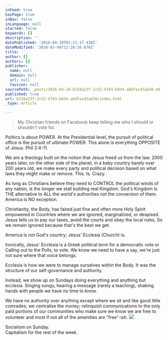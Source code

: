 ```yaml
---
inFeed: true
hasPage: true
inNav: false
inLanguage: null
starred: false
keywords: []
description: ''
datePublished: '2016-04-20T01:21:17.438Z'
dateModified: '2016-03-04T12:26:16.676Z'
title: ''
author: []
authors: []
publisher:
  name: null
  domain: null
  url: null
  favicon: null
sourcePath: _posts/2016-04-20-b158a23f-2c52-4703-b834-a0dfacd3ab58.md
published: true
url: b158a23f-2c52-4703-b834-a0dfacd3ab58/index.html
_type: Article

---
```

> My Christian friends on Facebook keep telling me who I should or shouldn't vote for.

Politics is about POWER. At the Presidential level, the pursuit of political office is the pursuit of ultimate POWER. This alone is everything OPPOSITE of Jesus. Phil 2:4-11\.

We are a theology built on the notion that Jesus freed us from the law. 2000 years later, on the other side of the planet, in a baby country barely over 200 years old, we make every party and political decision based on what laws they might make or remove. This. Is. Crazy.

As long as Christians believe they need to CONTROL the political winds of any nation, is the longer we stall building real Kingdom. God's Kingdom is THE alternative to ALL the world's authorities not the conversion of them. America is NO exception.

Christianity, the Body, has faired just fine and often more Holy Spirit empowered in Countries where we are ignored, marginalized, or despised. Jesus tells us to pay our taxes, avoid the courts and obey the local rules, So we remain ignored because that's the best we get.

America is not God's country; Jesus' Ecclesia (Church) is.

Ironically, Jesus' Ecclesia is a Greek political term for a democratic vote or Calling out to the Polls, to vote. We know we need to have a say, we're just not sure where that voice belongs.

Ecclesia is how we were to manage ourselves within the Body. It was the structure of our self-governance and authority.

Instead, we show up on Sundays doing everything and anything but ecclesia. Singing songs, hearing a message (rarely a teaching), shaking hands with people we have no time to know.

We have no authority over anything except where we sit and like good little comrades; we centralise the money; relinquish communications to the only paid portions of our communities who make sure we know we are free to volunteer and most if not all of the amenities are "free"-ish.
![](https://the-grid-user-content.s3-us-west-2.amazonaws.com/2beebd40-3341-4cf4-b2c0-3219c8a2c183.jpg)

Socialism on Sunday.  
Capitalism for the rest of the week.